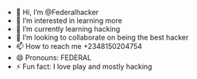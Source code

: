 - 👋 Hi, I’m @Federalhacker
- 👀 I’m interested in learning more
- 🌱 I’m currently learning hacking
- 💞️ I’m looking to collaborate on being the best hacker 
- 📫 How to reach me +2348150204754
- 😄 Pronouns: FEDERAL 
- ⚡ Fun fact: I love play and mostly hacking

<!---
Federalhacker/Federalhacker is a ✨ special ✨ repository because its `README.md` (this file) appears on your GitHub profile.
You can click the Preview link to take a look at your changes.
--->
